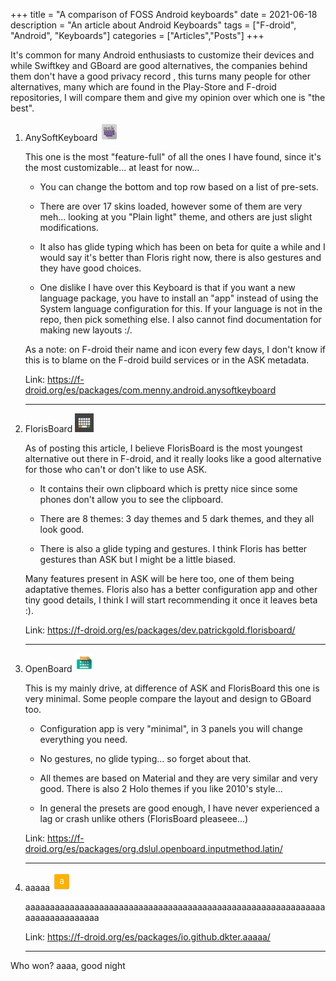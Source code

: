 +++
title = "A comparison of FOSS Android keyboards"
date = 2021-06-18
description = "An article about Android Keyboards"
tags = ["F-droid", "Android", "Keyboards"]
categories = ["Articles","Posts"]
+++

It's common for many Android enthusiasts to customize their devices and while Swiftkey and  GBoard are good alternatives, the companies behind them don't have a good privacy record , this turns many people for other alternatives, many which are found in the Play-Store and F-droid repositories, I will compare them and give my opinion over which one is "the best".

1. AnySoftKeyboard ![AnySoftKeyboard logo](/posts/fosskeyboards/AnySoftKeyboard.png)

    This one is the most "feature-full" of all the ones I have found, since it's the most customizable... at least for now...

    * You can change the bottom and top row based on a list of pre-sets.

    * There are over 17 skins loaded, however some of them are very meh... looking at you "Plain light" theme, and others are just slight modifications.

    * It also has glide typing which has been on beta for quite a while and I would say it's better than Floris right now, there is also gestures and they have good choices.

    * One dislike I have over this Keyboard is that if you want a new language package, you have to install an "app" instead of using the System language configuration for this.
    If your language is not in the repo, then pick something else. I also cannot find documentation for making new layouts :/.

    As a note: on F-droid their name and icon every few days, I don't know if this is to blame on the F-droid build services or in the ASK metadata.

    Link: <https://f-droid.org/es/packages/com.menny.android.anysoftkeyboard>

    ___

2. FlorisBoard ![FlorisBoard logo](/posts/fosskeyboards/FlorisBoard.png)

    As of posting this article, I believe FlorisBoard is the most youngest alternative out there in F-droid, and it really looks like a good alternative for those who can't or don't like to use ASK.

    * It contains their own clipboard which is pretty nice since some phones don't allow you to see the clipboard.

    * There are 8 themes: 3 day themes and 5 dark themes, and they all look good.

    * There is also a glide typing and gestures. I think Floris has better gestures than ASK but I might
    be a little biased.

    Many features present in ASK will be here too, one of them being adaptative themes. Floris also has a better configuration app and other tiny good details, I think I will start recommending it once it leaves beta :).

    Link: <https://f-droid.org/es/packages/dev.patrickgold.florisboard/>

    ___

3. OpenBoard ![OpenBoard logo](/posts/fosskeyboards/OpenBoard.png)

    This is my mainly drive, at difference of ASK and FlorisBoard this one is very minimal. Some people compare the layout and design to GBoard too.

    * Configuration app is very "minimal", in 3 panels you will change everything you need.

    * No gestures, no glide typing... so forget about that.

    * All themes are based on Material and they are very similar and very good. There is also 2 Holo themes if you like 2010's style...

    * In general the presets are good enough, I have never experienced a lag or crash unlike others (FlorisBoard pleaseee...)

    Link: <https://f-droid.org/es/packages/org.dslul.openboard.inputmethod.latin/>

    ___

4. aaaaa ![aaaa logo](/posts/fosskeyboards/aaaa.png)

    aaaaaaaaaaaaaaaaaaaaaaaaaaaaaaaaaaaaaaaaaaaaaaaaaaaaaaaaaaaaaaaaaaaaaaaaaaaa

    Link: <https://f-droid.org/es/packages/io.github.dkter.aaaaa/>

    ___

Who won? aaaa, good night
